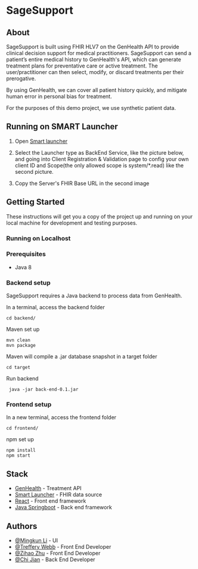 # SageSupport

## About <a name = "about"></a>

SageSupport is built using FHIR HLV7 on the GenHealth API to provide clinical decision support for medical practitioners. SageSupport can send a patient’s entire medical history to GenHealth's API, which can generate treatment plans for preventative care or active treatment. The user/practitioner can then select, modify, or discard treatments per their prerogative. <br>

By using GenHealth, we can cover all patient history quickly, and mitigate human error in personal bias for treatment. <br>

For the purposes of this demo project, we use synthetic patient data. <br>

## Running on SMART Launcher

1. Open [Smart launcher](https://launch.smarthealthit.org/) 

2. Select the Launcher type as BackEnd Service, like the picture below, and going into Client Registration & Validation page to config your own client ID and Scope(the only allowed scope is system/*.read) like the second picture.

3. Copy the Server's FHIR Base URL in the second image

## Getting Started <a name = "getting_started"></a>

These instructions will get you a copy of the project up and running on your local machine for development and testing purposes. 

### Running on Localhost

### Prerequisites
- Java 8

### Backend setup
SageSupport requires a Java backend to process data from GenHealth.

In a terminal, access the backend folder

```
cd backend/
```
Maven set up

```
mvn clean
mvn package
```

Maven will compile a .jar database snapshot in a target folder
```
cd target
```
Run backend
```
 java -jar back-end-0.1.jar 
```

### Frontend setup

In a new terminal, access the frontend folder
```
cd frontend/
```

npm set up
```
npm install
npm start
```



## Stack <a name = "built_using"></a>

- [GenHealth](https://genhealth.ai/) - Treatment API
- [Smart Launcher](https://launch.smarthealthit.org/) - FHIR data source
- [React](https://react.dev/) - Front end framework
- [Java Springboot](https://spring.io/) - Back end framework

## Authors <a name = "authors"></a>


- [@Mingkun Li](https://github.com/Mingkli) - UI
- [@Treffery Webb](https://github.com/tweeeb) - Front End Developer 
- [@Zihao Zhu](https://github.com/ShukoAzusa) - Front End Developer 
- [@Chi Jian](https://github.com/jianchidundundun) - Back End Developer 



